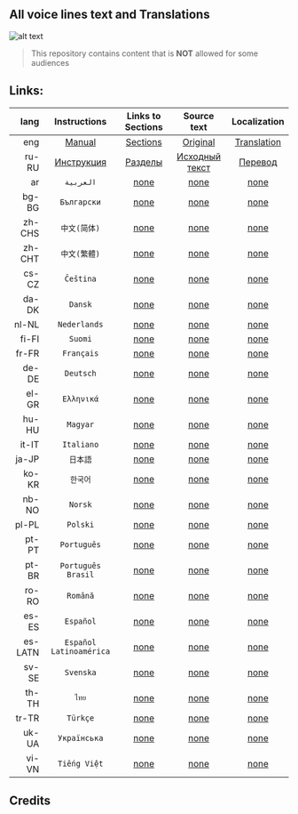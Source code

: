 
## All voice lines text and Translations
![alt text](https://steamcdn-a.akamaihd.net/steam/apps/581320/capsule_184x69.jpg "Insurgency: Sandstorm™")
> This repository contains content that is **NOT** allowed for some audiences

## Links:
lang | Instructions | Links to Sections | Source text | Localization |
---: | :---: | :---: | :---: | :---:
eng | [Manual](https://github.com/EnDelta/theVoiceLines-Insurgency3/wiki/%5Beng%5D-Manual)| [Sections]() | [Original](https://github.com/EnDelta/theVoiceLines-Insurgency3/tree/master/VL-Original) | [Translation](https://github.com/EnDelta/theVoiceLines-Insurgency3/tree/master/VL-Translations/eng-English)
ru-RU | [Инструкция](https://github.com/EnDelta/theVoiceLines-Insurgency3/wiki/%5Bru_ru%5D-Инструкция) | [Разделы](https://github.com/EnDelta/theVoiceLines-Insurgency3/wiki/%5Bru_ru%5D-Ссылки#Разделы) | [Исходный текст](https://github.com/EnDelta/theVoiceLines-Insurgency3/tree/master/VL-Original) | [Перевод](https://github.com/EnDelta/theVoiceLines-Insurgency3/tree/master/VL-Translations/ru-RU-Russian)
ar | `العربية` | [none](https://github.com/EnDelta/theVoiceLines-Insurgency3/wiki/Blank-page) | [none](https://github.com/EnDelta/theVoiceLines-Insurgency3/wiki/Blank-page) | [none](https://github.com/EnDelta/theVoiceLines-Insurgency3/wiki/Blank-page)
bg-BG | `Български` | [none](https://github.com/EnDelta/theVoiceLines-Insurgency3/wiki/Blank-page) | [none](https://github.com/EnDelta/theVoiceLines-Insurgency3/wiki/Blank-page) | [none](https://github.com/EnDelta/theVoiceLines-Insurgency3/wiki/Blank-page)
zh-CHS | `中文(简体)` | [none](https://github.com/EnDelta/theVoiceLines-Insurgency3/wiki/Blank-page) | [none](https://github.com/EnDelta/theVoiceLines-Insurgency3/wiki/Blank-page) | [none](https://github.com/EnDelta/theVoiceLines-Insurgency3/wiki/Blank-page)
zh-CHT | `中文(繁體)` | [none](https://github.com/EnDelta/theVoiceLines-Insurgency3/wiki/Blank-page) | [none](https://github.com/EnDelta/theVoiceLines-Insurgency3/wiki/Blank-page) | [none](https://github.com/EnDelta/theVoiceLines-Insurgency3/wiki/Blank-page)
cs-CZ | `Čeština` | [none](https://github.com/EnDelta/theVoiceLines-Insurgency3/wiki/Blank-page) | [none](https://github.com/EnDelta/theVoiceLines-Insurgency3/wiki/Blank-page) | [none](https://github.com/EnDelta/theVoiceLines-Insurgency3/wiki/Blank-page)
da-DK | `Dansk` | [none](https://github.com/EnDelta/theVoiceLines-Insurgency3/wiki/Blank-page) | [none](https://github.com/EnDelta/theVoiceLines-Insurgency3/wiki/Blank-page) | [none](https://github.com/EnDelta/theVoiceLines-Insurgency3/wiki/Blank-page)
nl-NL | `Nederlands` | [none](https://github.com/EnDelta/theVoiceLines-Insurgency3/wiki/Blank-page) | [none](https://github.com/EnDelta/theVoiceLines-Insurgency3/wiki/Blank-page) | [none](https://github.com/EnDelta/theVoiceLines-Insurgency3/wiki/Blank-page)
fi-FI | `Suomi` | [none](https://github.com/EnDelta/theVoiceLines-Insurgency3/wiki/Blank-page) | [none](https://github.com/EnDelta/theVoiceLines-Insurgency3/wiki/Blank-page) | [none](https://github.com/EnDelta/theVoiceLines-Insurgency3/wiki/Blank-page)
fr-FR | `Français` | [none](https://github.com/EnDelta/theVoiceLines-Insurgency3/wiki/Blank-page) | [none](https://github.com/EnDelta/theVoiceLines-Insurgency3/wiki/Blank-page) | [none](https://github.com/EnDelta/theVoiceLines-Insurgency3/wiki/Blank-page)
de-DE | `Deutsch` | [none](https://github.com/EnDelta/theVoiceLines-Insurgency3/wiki/Blank-page) | [none](https://github.com/EnDelta/theVoiceLines-Insurgency3/wiki/Blank-page) | [none](https://github.com/EnDelta/theVoiceLines-Insurgency3/wiki/Blank-page)
el-GR | `Ελληνικά` | [none](https://github.com/EnDelta/theVoiceLines-Insurgency3/wiki/Blank-page) | [none](https://github.com/EnDelta/theVoiceLines-Insurgency3/wiki/Blank-page) | [none](https://github.com/EnDelta/theVoiceLines-Insurgency3/wiki/Blank-page)
hu-HU | `Magyar` | [none](https://github.com/EnDelta/theVoiceLines-Insurgency3/wiki/Blank-page) | [none](https://github.com/EnDelta/theVoiceLines-Insurgency3/wiki/Blank-page) | [none](https://github.com/EnDelta/theVoiceLines-Insurgency3/wiki/Blank-page)
it-IT | `Italiano` | [none](https://github.com/EnDelta/theVoiceLines-Insurgency3/wiki/Blank-page) | [none](https://github.com/EnDelta/theVoiceLines-Insurgency3/wiki/Blank-page) | [none](https://github.com/EnDelta/theVoiceLines-Insurgency3/wiki/Blank-page)
ja-JP | `日本語` | [none](https://github.com/EnDelta/theVoiceLines-Insurgency3/wiki/Blank-page) | [none](https://github.com/EnDelta/theVoiceLines-Insurgency3/wiki/Blank-page) | [none](https://github.com/EnDelta/theVoiceLines-Insurgency3/wiki/Blank-page)
ko-KR | `한국어` | [none](https://github.com/EnDelta/theVoiceLines-Insurgency3/wiki/Blank-page) | [none](https://github.com/EnDelta/theVoiceLines-Insurgency3/wiki/Blank-page) | [none](https://github.com/EnDelta/theVoiceLines-Insurgency3/wiki/Blank-page)
nb-NO | `Norsk` | [none](https://github.com/EnDelta/theVoiceLines-Insurgency3/wiki/Blank-page) | [none](https://github.com/EnDelta/theVoiceLines-Insurgency3/wiki/Blank-page) | [none](https://github.com/EnDelta/theVoiceLines-Insurgency3/wiki/Blank-page)
pl-PL | `Polski` | [none](https://github.com/EnDelta/theVoiceLines-Insurgency3/wiki/Blank-page) | [none](https://github.com/EnDelta/theVoiceLines-Insurgency3/wiki/Blank-page) | [none](https://github.com/EnDelta/theVoiceLines-Insurgency3/wiki/Blank-page)
pt-PT | `Português` | [none](https://github.com/EnDelta/theVoiceLines-Insurgency3/wiki/Blank-page) | [none](https://github.com/EnDelta/theVoiceLines-Insurgency3/wiki/Blank-page) | [none](https://github.com/EnDelta/theVoiceLines-Insurgency3/wiki/Blank-page)
pt-BR | `Português Brasil` | [none](https://github.com/EnDelta/theVoiceLines-Insurgency3/wiki/Blank-page) | [none](https://github.com/EnDelta/theVoiceLines-Insurgency3/wiki/Blank-page) | [none](https://github.com/EnDelta/theVoiceLines-Insurgency3/wiki/Blank-page)
ro-RO | `Română` | [none](https://github.com/EnDelta/theVoiceLines-Insurgency3/wiki/Blank-page) | [none](https://github.com/EnDelta/theVoiceLines-Insurgency3/wiki/Blank-page) | [none](https://github.com/EnDelta/theVoiceLines-Insurgency3/wiki/Blank-page)
es-ES | `Español` | [none](https://github.com/EnDelta/theVoiceLines-Insurgency3/wiki/Blank-page) | [none](https://github.com/EnDelta/theVoiceLines-Insurgency3/wiki/Blank-page) | [none](https://github.com/EnDelta/theVoiceLines-Insurgency3/wiki/Blank-page)
es-LATN | `Español Latinoamérica` | [none](https://github.com/EnDelta/theVoiceLines-Insurgency3/wiki/Blank-page) | [none](https://github.com/EnDelta/theVoiceLines-Insurgency3/wiki/Blank-page) | [none](https://github.com/EnDelta/theVoiceLines-Insurgency3/wiki/Blank-page)
sv-SE | `Svenska` | [none](https://github.com/EnDelta/theVoiceLines-Insurgency3/wiki/Blank-page) | [none](https://github.com/EnDelta/theVoiceLines-Insurgency3/wiki/Blank-page) | [none](https://github.com/EnDelta/theVoiceLines-Insurgency3/wiki/Blank-page)
th-TH | `ไทย` | [none](https://github.com/EnDelta/theVoiceLines-Insurgency3/wiki/Blank-page) | [none](https://github.com/EnDelta/theVoiceLines-Insurgency3/wiki/Blank-page) | [none](https://github.com/EnDelta/theVoiceLines-Insurgency3/wiki/Blank-page)
tr-TR | `Türkçe` | [none](https://github.com/EnDelta/theVoiceLines-Insurgency3/wiki/Blank-page) | [none](https://github.com/EnDelta/theVoiceLines-Insurgency3/wiki/Blank-page) | [none](https://github.com/EnDelta/theVoiceLines-Insurgency3/wiki/Blank-page)
uk-UA | `Українська` | [none](https://github.com/EnDelta/theVoiceLines-Insurgency3/wiki/Blank-page) | [none](https://github.com/EnDelta/theVoiceLines-Insurgency3/wiki/Blank-page) | [none](https://github.com/EnDelta/theVoiceLines-Insurgency3/wiki/Blank-page)
vi-VN | `Tiếng Việt` | [none](https://github.com/EnDelta/theVoiceLines-Insurgency3/wiki/Blank-page) | [none](https://github.com/EnDelta/theVoiceLines-Insurgency3/wiki/Blank-page) | [none](https://github.com/EnDelta/theVoiceLines-Insurgency3/wiki/Blank-page)

## Credits
